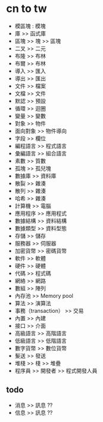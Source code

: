 # cn to tw 

- 模區塊 : 模塊
- 庫 >> 函式庫
- 區塊 >> 塊 >> 區塊
- 二叉 >> 二元
- 布隆 >> 布林
- 布爾 >> 布林
- 導入 >> 匯入
- 導出 >> 匯出
- 文件 >> 檔案
- 文檔 >> 文件
- 默認 >> 預設
- 循環 >> 迴圈
- 變量 >> 變數
- 對象 >> 物件
- 面向對象 >> 物件導向
- 字段 >> 欄位
- 編程語言 >> 程式語言
- 彙編語言 >> 組合語言
- 素數 >> 質數
- 孤塊 >> 孤兒塊
- 數據庫 >> 資料庫
- 散裂 >> 雜湊
- 散列 >> 雜湊
- 哈希 >> 雜湊
- 計算機 >> 電腦
- 應用程序 >> 應用程式
- 數據結構 >> 資料結構
- 數據類型 >> 資料型態
- 存儲 >> 儲存
- 服務器 >> 伺服器
- 加密貨幣 >> 密碼貨幣
- 軟件 >> 軟體
- 硬件 >> 硬體
- 代碼 >> 程式碼
- 網絡 >> 網路
- 數組 >> 陣列
- 內存池 >> Memory pool
- 算法 >> 演算法
- 事務（transaction） >> 交易
- 內置 >> 內建
- 接口 >> 介面
- 高級語言 >> 高階語言
- 低級語言 >> 低階語言
- 數字貨幣 >> 數位貨幣
- 髮送 >> 發送
- 堆棧 >> 棧 >> 堆疊
- 程序員 >> 開發者 >> 程式開發人員
 
 
 ## todo 
 - 消息 >> 訊息 ??
 - 信息 >> 訊息 ??